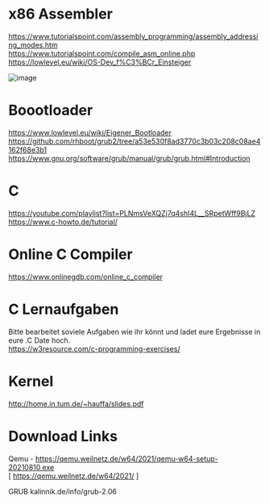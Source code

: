 # x86 Assembler
https://www.tutorialspoint.com/assembly_programming/assembly_addressing_modes.htm </br>
https://www.tutorialspoint.com/compile_asm_online.php </br>
https://lowlevel.eu/wiki/OS-Dev_f%C3%BCr_Einsteiger </br>


![image](https://user-images.githubusercontent.com/58338054/140294880-e79493dd-873a-4a08-843c-53b6ca2f56b0.png) </br>

# Boootloader
https://www.lowlevel.eu/wiki/Eigener_Bootloader </br>
https://github.com/rhboot/grub2/tree/a53e530f8ad3770c3b03c208c08ae4162f68e3b1 </br>
https://www.gnu.org/software/grub/manual/grub/grub.html#Introduction </br>


# C
https://youtube.com/playlist?list=PLNmsVeXQZj7q4shI4L__SRpetWff9BjLZ </br>
https://www.c-howto.de/tutorial/ </br>

# Online C Compiler
https://www.onlinegdb.com/online_c_compiler </br>

# C Lernaufgaben
Bitte bearbeitet soviele Aufgaben wie ihr könnt und ladet eure Ergebnisse in eure .C Date hoch. </br>
https://w3resource.com/c-programming-exercises/ </br>

# Kernel
http://home.in.tum.de/~hauffa/slides.pdf </br>

# Download Links
Qemu - https://qemu.weilnetz.de/w64/2021/qemu-w64-setup-20210810.exe </br>
[ https://qemu.weilnetz.de/w64/2021/ ]</br> 

GRUB kalinnik.de/info/grub-2.06 </br>
